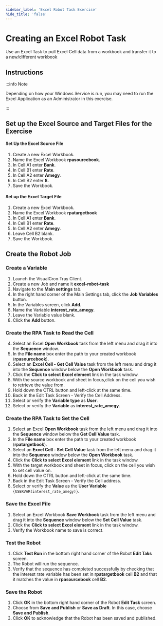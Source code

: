 ```yaml
---
sidebar_label: 'Excel Robot Task Exercise'
hide_title: 'false'
---
```


# Creating an Excel Robot Task

Use an Excel Task to pull Excel Cell data from a workbook and transfer it to a new/different workbook

## Instructions

:::info Note

Depending on how your Windows Service is run, you may need to run the Excel Application as an Administrator in this exercise.

:::

## Set up the Excel Source and Target Files for the Exercise

#### Set Up the Excel Source File

1. Create a new Excel Workbook.
2. Name the Excel Workbook **rpasourcebook**.
3. In Cell A1 enter **Bank**.
4. In Cell B1 enter **Rate**.
5. In Cell A2 enter **Amegy**.
6. In Cell B2 enter **8**.
7. Save the Workbook.

#### Set up the Excel Target File

1. Create a new Excel Workbook.
2. Name the Excel Workbook **rpatargetbook**
3. In Cell A1 enter **Bank**.
4. In Cell B1 enter **Rate**.
5. In Cell A2 enter **Amegy**.
6. Leave Cell B2 blank.
7. Save the Workbook.

## Create the Robot Job

### Create a Variable

1. Launch the VisualCron Tray Client.
2. Create a new Job and name it **excel-robot-task**
3. Navigate to the **Main settings** tab.
4. In the right hand corner of the Main Settings tab, click the **Job Variables** button.
5. In the  Variables screen, click **Add**.
6. Name the Variable **interest_rate_amegy**.
7. Leave the Variable value blank.
8. Click the **Add** button.

### Create the RPA Task to Read the Cell

4. Select an Excel **Open Workbook** task from the left menu and drag it into the **Sequence** window.
5. In the **File name** box enter the path to your created workbook (**rpasourcebook**).
6. Select an **Excel Cell - Get Cell Value** task from the left menu and drag it into the **Sequence** window below the **Open Workbook** task.
7. Click the **Click to select Excel element** link in the task window.
8. With the source workbook and sheet in focus,click on the cell you wish to retrieve the value from.
9. Hold down the CTRL button and left-click at the same time.
10. Back in the Edit Task Screen - Verify the Cell Address.
11. Select or verify the **Variable type** as **User**.
12. Select or verify the **Variable** as **interest_rate_amegy**.

### Create the RPA Task to Set the Cell 

1. Select an Excel **Open Workbook** task from the left menu and drag it into the **Sequence** window below the **Get Cell Value** task.
2. In the **File name** box enter the path to your created workbook (**rpatargetbook**).
3. Select an **Excel Cell - Set Cell Value** task from the left menu and drag it into the **Sequence** window below the **Open Workbook** task.
4. Click the **Click to select Excel element** link in the task window.
5. With the target workbook and sheet in focus, click on the cell you wish to set cell value on.
6. Hold down the CTRL button and left-click at the same time.
7. Back in the Edit Task Screen - Verify the Cell address.
8. Select or verify the **Value** as the **User Variable** `{USERVAR(interest_rate_amegy)}`.

### Save the Excel File

1. Select an Excel Workbook **Save Workbook** task from the left menu and drag it into the **Sequence** window below the **Set Cell Value** task.
2. Click the **Click to select Excel element** link in the task window.
3. Verify the Workbook name to save is correct.

### Test the Robot

1. Click **Test Run** in the bottom right hand corner of the Robot **Edit Taks** screen.
2. The Robot will run the sequence.
3. Verify that the sequence has completed successfully by checking that the interest rate variable has been set in **rpatargetbook** cell **B2** and that it matches the value in **rpasourcebook** cell **B2**.

### Save the Robot

1. Click **OK** in the bottom right hand corner of the Robot **Edit Task** screen.
2. Choose from **Save and Publish** or **Save as Draft**. In this case, choose **Save and Publish**.
3. Click **OK** to acknowledge that the Robot has been saved and published.